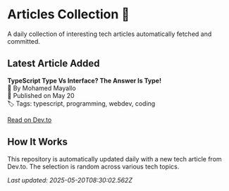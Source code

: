 # Articles Collection 📔

A daily collection of interesting tech articles automatically fetched and committed.

## Latest Article Added

**TypeScript Type Vs Interface? The Answer Is Type!**  
👤 By Mohamed Mayallo  
📅 Published on May 20  
🏷 Tags: typescript, programming, webdev, coding  

[Read on Dev.to](https://dev.to/mayallo/typescript-type-vs-interface-the-answer-is-type-38g5)

## How It Works

This repository is automatically updated daily with a new tech article from Dev.to. The selection is random across various tech topics.

_Last updated: 2025-05-20T08:30:02.562Z_
